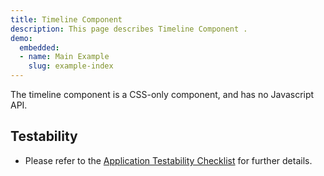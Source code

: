 ```yaml
---
title: Timeline Component
description: This page describes Timeline Component .
demo:
  embedded:
  - name: Main Example
    slug: example-index
---
```


The timeline component is a CSS-only component, and has no Javascript API.

## Testability

- Please refer to the [Application Testability Checklist](https://design.infor.com/resources/application-testability-checklist) for further details.
